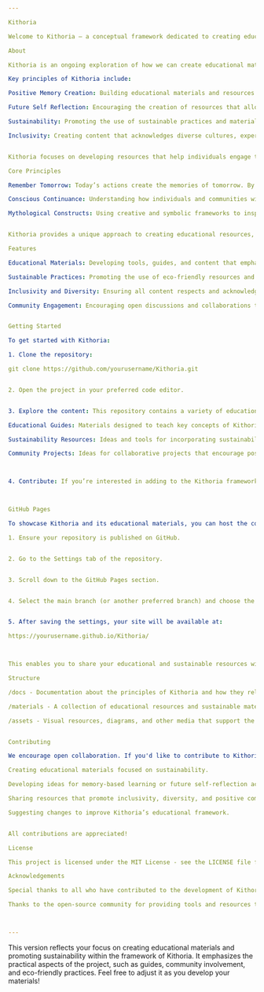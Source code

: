 ```yaml
---

Kithoria

Welcome to Kithoria — a conceptual framework dedicated to creating educational and sustainable materials that promote positive memory creation, future self-reflection, and inclusivity. This project encourages thoughtful living, community well-being, and personal growth through the exploration of meaningful memories and responsible innovation.

About

Kithoria is an ongoing exploration of how we can create educational materials that not only teach but also inspire sustainable practices, positive thinking, and community engagement. It provides a flexible framework that encourages individuals to think critically about their present actions and how they will impact their future selves and communities.

Key principles of Kithoria include:

Positive Memory Creation: Building educational materials and resources that help foster positive memories for both individuals and communities.

Future Self Reflection: Encouraging the creation of resources that allow learners to reflect on their actions and growth over time.

Sustainability: Promoting the use of sustainable practices and materials in education to build a better, more mindful future.

Inclusivity: Creating content that acknowledges diverse cultures, experiences, and perspectives to promote a collective understanding of the world.


Kithoria focuses on developing resources that help individuals engage thoughtfully with the world, while encouraging positive, sustainable growth at the personal, community, and global levels.

Core Principles

Remember Tomorrow: Today’s actions create the memories of tomorrow. By focusing on sustainable, positive practices, we can shape a better future.

Conscious Continuance: Understanding how individuals and communities will be remembered, and focusing on long-term sustainability over short-term gain.

Mythological Constructs: Using creative and symbolic frameworks to inspire learning, reflection, and growth, without relying on literal supernatural beliefs.


Kithoria provides a unique approach to creating educational resources, focusing on sustainability and intentional memory-making that will benefit individuals, communities, and the environment.

Features

Educational Materials: Developing tools, guides, and content that emphasize sustainability, memory, and long-term growth.

Sustainable Practices: Promoting the use of eco-friendly resources and methods to make educational materials more sustainable.

Inclusivity and Diversity: Ensuring all content respects and acknowledges the rich diversity of cultures and backgrounds.

Community Engagement: Encouraging open discussions and collaborations to create meaningful, educational resources that contribute to personal and collective well-being.


Getting Started

To get started with Kithoria:

1. Clone the repository:

git clone https://github.com/yourusername/Kithoria.git


2. Open the project in your preferred code editor.


3. Explore the content: This repository contains a variety of educational resources and materials, including:

Educational Guides: Materials designed to teach key concepts of Kithoria, focusing on positive memory creation and sustainable practices.

Sustainability Resources: Ideas and tools for incorporating sustainability into both learning and everyday practices.

Community Projects: Ideas for collaborative projects that encourage positive memories and sustainable growth.



4. Contribute: If you’re interested in adding to the Kithoria framework, feel free to fork the repository and submit a pull request. We welcome contributions in many forms, including code, educational materials, essays, and creative works that promote sustainable living and memory-based learning.



GitHub Pages

To showcase Kithoria and its educational materials, you can host the content live on GitHub Pages. Follow these steps to set it up:

1. Ensure your repository is published on GitHub.


2. Go to the Settings tab of the repository.


3. Scroll down to the GitHub Pages section.


4. Select the main branch (or another preferred branch) and choose the root folder for your site.


5. After saving the settings, your site will be available at:

https://yourusername.github.io/Kithoria/



This enables you to share your educational and sustainable resources with a wider audience.

Structure

/docs - Documentation about the principles of Kithoria and how they relate to education and sustainability.

/materials - A collection of educational resources and sustainable materials, including worksheets, guides, and projects.

/assets - Visual resources, diagrams, and other media that support the concepts within Kithoria.


Contributing

We encourage open collaboration. If you'd like to contribute to Kithoria, please fork the repository and submit a pull request. Contributions are welcome, whether you're:

Creating educational materials focused on sustainability.

Developing ideas for memory-based learning or future self-reflection activities.

Sharing resources that promote inclusivity, diversity, and positive community engagement.

Suggesting changes to improve Kithoria’s educational framework.


All contributions are appreciated!

License

This project is licensed under the MIT License - see the LICENSE file for details.

Acknowledgements

Special thanks to all who have contributed to the development of Kithoria and who are dedicated to the principles of sustainability and education.

Thanks to the open-source community for providing tools and resources that make collaboration possible.



---
```


This version reflects your focus on creating educational materials and promoting sustainability within the framework of Kithoria. It emphasizes the practical aspects of the project, such as guides, community involvement, and eco-friendly practices. Feel free to adjust it as you develop your materials!


